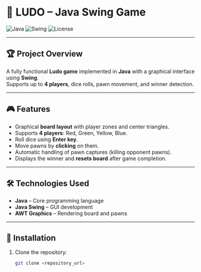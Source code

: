 # 🎲 LUDO – Java Swing Game

![Java](https://img.shields.io/badge/Java-ED8B00?style=flat-square&logo=java)
![Swing](https://img.shields.io/badge/Java_Swing-007396?style=flat-square)
![License](https://img.shields.io/badge/License-MIT-green?style=flat-square)

---

## 🏆 Project Overview
A fully functional **Ludo game** implemented in **Java** with a graphical interface using **Swing**.  
Supports up to **4 players**, dice rolls, pawn movement, and winner detection.

---

## 🎮 Features
- Graphical **board layout** with player zones and center triangles.  
- Supports **4 players**: Red, Green, Yellow, Blue.  
- Roll dice using **Enter key**.  
- Move pawns by **clicking** on them.  
- Automatic handling of pawn captures (killing opponent pawns).  
- Displays the winner and **resets board** after game completion.

---

## 🛠️ Technologies Used
- **Java** – Core programming language  
- **Java Swing** – GUI development  
- **AWT Graphics** – Rendering board and pawns  

---

## 💾 Installation
1. Clone the repository:  
   ```bash
   git clone <repository_url>
